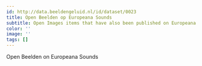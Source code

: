 ```yaml
---
id: http://data.beeldengeluid.nl/id/dataset/0023
title: Open Beelden op Europeana Sounds
subtitle: Open Images items that have also been published on Europeana Sounds.
color: ''
image: ''
tags: []
---
```


Open Beelden on Europeana Sounds
